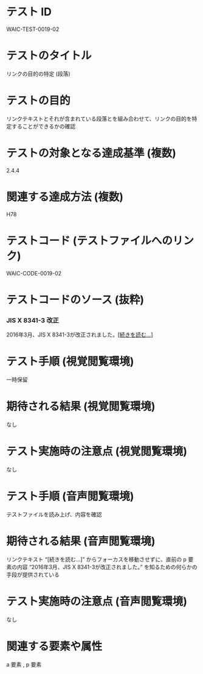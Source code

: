 

# テスト ID
WAIC-TEST-0019-02

# テストのタイトル
リンクの目的の特定 (段落)

# テストの目的
リンクテキストとそれが含まれている段落とを組み合わせて、リンクの目的を特定することができるかの確認

# テストの対象となる達成基準 (複数)
2.4.4

# 関連する達成方法 (複数)
H78

# テストコード (テストファイルへのリンク)
WAIC-CODE-0019-02

# テストコードのソース (抜粋)
<div>
<h3>JIS X 8341-3 改正</h3>
<p>2016年3月、JIS X 8341-3が改正されました。<a href="http://waic.jp/">[続きを読む...]</a></p>
</div>

# テスト手順 (視覚閲覧環境)
一時保留

# 期待される結果 (視覚閲覧環境)
なし

# テスト実施時の注意点 (視覚閲覧環境)
なし

# テスト手順 (音声閲覧環境)
テストファイルを読み上げ、内容を確認

# 期待される結果 (音声閲覧環境)
リンクテキスト “[続きを読む...]” からフォーカスを移動させずに、直前の p 要素の内容 “2016年3月、JIS X 8341-3が改正されました。” を知るための何らかの手段が提供されている

# テスト実施時の注意点 (音声閲覧環境)
なし

# 関連する要素や属性
a 要素 , p 要素


